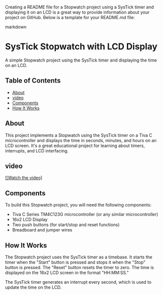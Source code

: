 Creating a README file for a Stopwatch project using a SysTick timer and displaying it on an LCD is a great way to provide information about your project on GitHub. Below is a template for your README.md file:

markdown
# SysTick Stopwatch with LCD Display

A simple Stopwatch project using the SysTick timer and displaying the time on an LCD.

## Table of Contents

- [About](#about)
- [video](#demo)
- [Components](#components)
- [How It Works](#how-it-works)

## About

This project implements a Stopwatch using the SysTick timer on a Tiva C microcontroller and displays the time in seconds, minutes, and hours on an LCD screen. It's a great educational project for learning about timers, interrupts, and LCD interfacing.

## video

[![Watch the video]]((https://github.com/amrm4123/TIVA-C-projects/tree/main/Stop%20Watch/Video))


## Components

To build this Stopwatch project, you will need the following components:

- Tiva C Series TM4C123G microcontroller (or any similar microcontroller)
- 16x2 LCD Display
- Two push buttons (for start/stop and reset functions)
- Breadboard and jumper wires

## How It Works

The Stopwatch project uses the SysTick timer as a timebase. It starts the timer when the "Start" button is pressed and stops it when the "Stop" button is pressed. The "Reset" button resets the timer to zero. The time is displayed on the 16x2 LCD screen in the format "HH:MM:SS."

The SysTick timer generates an interrupt every second, which is used to update the time on the LCD.

